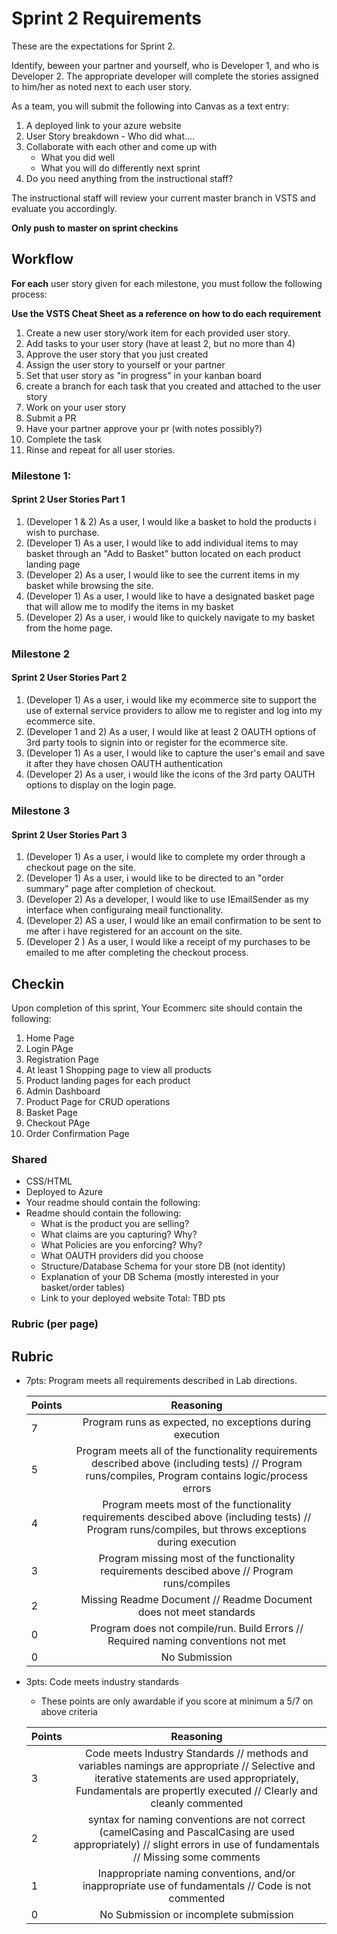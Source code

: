 # Sprint 2 Requirements

These are the expectations for Sprint 2.

Identify, beween your partner and yourself, who is Developer 1, and who is Developer 2. 
The appropriate developer will complete the stories assigned to him/her as noted next to each user story. 

As a team, you will submit the following into Canvas as a text entry:

1. A deployed link to your azure website
2. User Story breakdown - Who did what....
3. Collaborate with each other and come up with 
    - What you did well
    - What you will do differently next sprint
4. Do you need anything from the instructional staff?

The instructional staff will review your current master branch in VSTS and evaluate you accordingly.

**Only push to master on sprint checkins**

## Workflow
**For each** user story given for each milestone, you must follow the following process:

**Use the VSTS Cheat Sheet as a reference on how to do each requirement**

1. Create a new user story/work item for each provided user story.  
2. Add tasks to your user story (have at least 2, but no more than 4)
3. Approve the user story that you just created
4. Assign the user story to yourself or your partner
5. Set that user story as "in progress" in your kanban board
6. create a branch for each task that you created and attached to the user story
7. Work on your user story
8. Submit a PR
9. Have your partner approve your pr (with notes possibly?)
10. Complete the task
11. Rinse and repeat for all user stories.

### Milestone 1:

#### Sprint 2 User Stories Part 1
1. (Developer 1 & 2) As a user, I would like a basket to hold the products i wish to purchase. 
1. (Developer 1) As a user, I would like to add individual items to may basket through an "Add to Basket" button located on each product landing page 
2. (Developer 2) As a user, I would like to see the current items in my basket while browsing the site. 
3. (Developer 1) As a user, I would like to have a designated basket page that will allow me to modify the items in my basket
4. (Developer 2) As a user, i would like to quickely navigate to my basket from the home page. 


### Milestone 2

#### Sprint 2 User Stories Part 2
1. (Developer 1) As a user, i would like my ecommerce site to support the use of external service providers to allow me to register and log into my ecommerce site. 
1. (Developer 1 and 2) As a user, I would like at least 2 OAUTH options of 3rd party tools to signin into or register for the ecommerce site. 
2. (Developer 1) As a user, I would like to capture the user's email and save it after they have chosen OAUTH authentication 
3. (Developer 2) As a user, i would like the icons of the 3rd party OAUTH options to display on the login page.

### Milestone 3

#### Sprint 2 User Stories Part 3
1. (Developer 1) As a user, i would like to complete my order through a checkout page on the site. 
2. (Developer 1) As a user, i would like to be directed to an "order summary" page after completion of checkout. 
3. (Developer 2) As a developer, I would like to use IEmailSender as my interface when configuraing meail functionality. 
4. (Developer 2) AS a user, I would like an email confirmation to be sent to me after i have registered for an account on the site.
5. (Developer 2 ) As a user, I would like a receipt of my purchases to be emailed to me after completing the checkout process.


## Checkin

Upon completion of this sprint, Your Ecommerc site should contain the following:
1. Home Page
2. Login PAge
3. Registration Page
4. At least 1 Shopping page to view all products
5. Product landing pages for each product
6. Admin Dashboard
7. Product Page for CRUD operations
8. Basket Page
9. Checkout PAge
10. Order Confirmation Page


### Shared
- CSS/HTML
- Deployed to Azure
- Your readme should contain the following:
- Readme should contain the following:
  - What is the product you are selling?
  - What claims are you capturing? Why?
  - What Policies are you enforcing? Why?
  - What OAUTH providers did you choose
  - Structure/Database Schema for your store DB (not identity)
  - Explanation of your DB Schema (mostly interested in your basket/order tables)
  - Link to your deployed website
Total: TBD pts

### Rubric (per page)
## Rubric
- 7pts: Program meets all requirements described in Lab directions.

	Points  | Reasoning | 
	 ------------ | :-----------: | 
	7       | Program runs as expected, no exceptions during execution |
	5       | Program meets all of the  functionality requirements described above (including tests) // Program runs/compiles, Program contains logic/process errors|
	4       | Program meets most of the functionality requirements descibed above (including tests)  // Program runs/compiles, but throws exceptions during execution |
	3       | Program missing most of the functionality requirements descibed above // Program runs/compiles |
	2       | Missing Readme Document // Readme Document does not meet standards |
	0       | Program does not compile/run. Build Errors // Required naming conventions not met |
	0       | No Submission |

- 3pts: Code meets industry standards
	- These points are only awardable if you score at minimum a 5/7 on above criteria

	Points  | Reasoning | 
	 ------------ | :-----------: | 
	3       | Code meets Industry Standards // methods and variables namings are appropriate // Selective and iterative statements are used appropriately, Fundamentals are propertly executed // Clearly and cleanly commented |
	2       | syntax for naming conventions are not correct (camelCasing and PascalCasing are used appropriately) // slight errors in use of fundamentals // Missing some comments |
	1       | Inappropriate naming conventions, and/or inappropriate use of fundamentals // Code is not commented  |
	0       | No Submission or incomplete submission |



